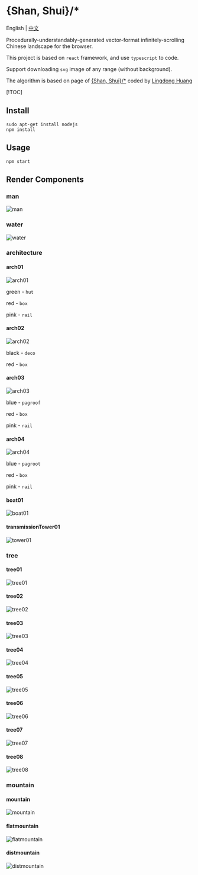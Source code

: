 # {Shan, Shui}/*

English | [中文](doc/README_zh.md)

Procedurally-understandably-generated vector-format infinitely-scrolling Chinese landscape for the browser.

This project is based on `react` framework, and use `typescript` to code.

Support downloading `svg` image of any range (without background).

The algorithm is based on page of [{Shan, Shui}/*](https://github.com/LingDong-/shan-shui-inf/blob/master/README.md#shan-shui) coded by [Lingdong Huang](https://github.com/LingDong-)

[!TOC]

## Install

```shell
sudo apt-get install nodejs
npm install
```

## Usage

```shell
npm start
```

## Render Components

### man

![man](doc/img/man.png)

### water

![water](doc/img/water.png)

### architecture

#### arch01

![arch01](doc/img/arch/arch01.png)

green - `hut`

red - `box`

pink - `rail`

#### arch02

![arch02](doc/img/arch/arch02.png)

black - `deco`

red - `box`

#### arch03

![arch03](doc/img/arch/arch03.png)

blue - `pagroof`

red - `box`

pink - `rail`

#### arch04

![arch04](doc/img/arch/arch04.png)

blue - `pagroot`

red - `box`

pink - `rail`

#### boat01

![boat01](doc/img/arch/boat01.png)

#### transmissionTower01

![tower01](doc/img/arch/tower01.png)

### tree

#### tree01

![tree01](doc/img/tree/tree01.png)

#### tree02

![tree02](doc/img/tree/tree02.png)

#### tree03

![tree03](doc/img/tree/tree03.png)

#### tree04

![tree04](doc/img/tree/tree04.png)

#### tree05

![tree05](doc/img/tree/tree05.png)

#### tree06

![tree06](doc/img/tree/tree06.png)

#### tree07

![tree07](doc/img/tree/tree07.png)

#### tree08

![tree08](doc/img/tree/tree08.png)

### mountain

#### mountain

![mountain](doc/img/mountain.png)

#### flatmountain

![flatmountain](doc/img/flatmountain.png)

#### distmountain

![distmountain](doc/img/distmountain.png)

